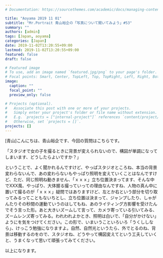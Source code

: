```yaml
---
# Documentation: https://sourcethemes.com/academic/docs/managing-content/

title: "Aoyama 2019 11 01"
subtitle: "Mr.Portrait 青山裕企の「写真について聞いてみよう」#53"
summary: ""
authors: [admin]
tags: [Japan, aoyama]
categories: [Japan]
date: 2019-11-02T13:20:55+09:00
lastmod: 2019-11-02T13:20:55+09:00
featured: false
draft: false

# Featured image
# To use, add an image named `featured.jpg/png` to your page's folder.
# Focal points: Smart, Center, TopLeft, Top, TopRight, Left, Right, BottomLeft, Bottom, BottomRight.
image:
  caption: ""
  focal_point: ""
  preview_only: false

# Projects (optional).
#   Associate this post with one or more of your projects.
#   Simply enter your project's folder or file name without extension.
#   E.g. `projects = ["internal-project"]` references `content/project/deep-learning/index.md`.
#   Otherwise, set `projects = []`.
projects: []
---
```


[青山]こんにちは、青山裕企です、今回の質問はこちらです。

「スタジオで女の子を撮るときに背景が変えられないので、構図が単調になってしまいます、どうしたらよいですか？」

ということで、よく聞かれるんですけど、やっぱスタジオところね、本当の背景変わらないんで、あの変わらないもやっぱり照明を変えていくことはなんですけど、ただ、同じ照明ね動きません、「ｘｘｘ」立ち位置決まってます、そんな中でXXX風、やっぱり、大体握る撮っていっての理由なんですね、人物の真ん中に置いて撮るのが「ｘｘｘ」疑問ではありますけど、左とか右という部分を切り取ってみるってこともないちとし、立ち位置は決まって、ジャンプしたり、しゃがんたりその秒間の運動ていうのはしてもね、あのライティング方影響を受けたんでそう言った形。あと大きいズームして言って、カメラ寄っている引いてみる、ズームレンズ寄ってみる。われわれよかとき、照明は白いで、「自分がかけない」ようにを気をつけてください。この形で、いまいうこといろいろ「うくししなら」、けっこう勉強になりますよ。自然、自然光というたら、外でとるのね、背景は移動するのをので、スタジオね、どうやって構図変えてという工夫していくと、うまくなって思いて頑張ってみてください。

以上になります。